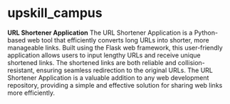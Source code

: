 # upskill_campus
 **URL Shortener Application**  The URL Shortener Application is a Python-based web tool that efficiently converts long URLs into shorter, more manageable links. Built using the Flask web framework, this user-friendly application allows users to input lengthy URLs and receive unique shortened links. The shortened links are both reliable and collision-resistant, ensuring seamless redirection to the original URLs. The URL Shortener Application is a valuable addition to any web development repository, providing a simple and effective solution for sharing web links more efficiently.
